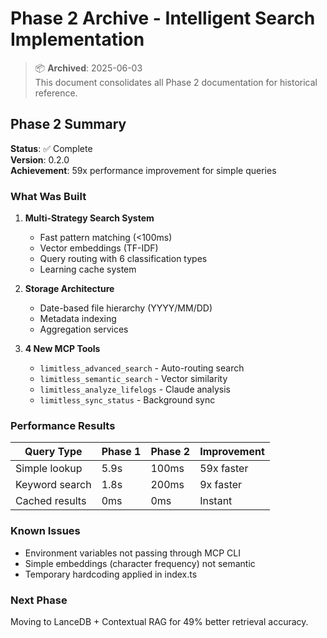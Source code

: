 # Phase 2 Archive - Intelligent Search Implementation

> 📦 **Archived**: 2025-06-03  
> This document consolidates all Phase 2 documentation for historical reference.

## Phase 2 Summary

**Status**: ✅ Complete  
**Version**: 0.2.0  
**Achievement**: 59x performance improvement for simple queries

### What Was Built

1. **Multi-Strategy Search System**

   - Fast pattern matching (<100ms)
   - Vector embeddings (TF-IDF)
   - Query routing with 6 classification types
   - Learning cache system

2. **Storage Architecture**

   - Date-based file hierarchy (YYYY/MM/DD)
   - Metadata indexing
   - Aggregation services

3. **4 New MCP Tools**
   - `limitless_advanced_search` - Auto-routing search
   - `limitless_semantic_search` - Vector similarity
   - `limitless_analyze_lifelogs` - Claude analysis
   - `limitless_sync_status` - Background sync

### Performance Results

| Query Type     | Phase 1 | Phase 2 | Improvement |
| -------------- | ------- | ------- | ----------- |
| Simple lookup  | 5.9s    | 100ms   | 59x faster  |
| Keyword search | 1.8s    | 200ms   | 9x faster   |
| Cached results | 0ms     | 0ms     | Instant     |

### Known Issues

- Environment variables not passing through MCP CLI
- Simple embeddings (character frequency) not semantic
- Temporary hardcoding applied in index.ts

### Next Phase

Moving to LanceDB + Contextual RAG for 49% better retrieval accuracy.
